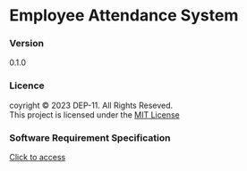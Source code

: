 # Employee Attendance System

### Version
0.1.0

### Licence
coyright &copy; 2023 DEP-11. All Rights Reseved. <br>
This project is licensed under the [MIT License](LICENSE.txt)

### Software Requirement Specification
[Click to access](SRS.pdf)